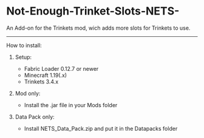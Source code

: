# Not-Enough-Trinket-Slots-NETS-
An Add-on for the Trinkets mod, wich adds more slots for Trinkets to use.

---------------

How to install:
1. Setup:
    - Fabric Loader 0.12.7 or newer
    - Minecraft 1.19(.x)
    - Trinkets 3.4.x

2. Mod only:
    - Install the .jar file in your Mods folder

3. Data Pack only:
    - Install NETS_Data_Pack.zip and put it in the Datapacks folder
